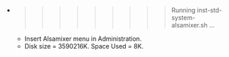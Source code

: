 * >>>>>>>>> Running inst-std-system-alsamixer.sh ...
  * Insert Alsamixer menu in Administration.
  * Disk size = 3590216K. Space Used = 8K.
